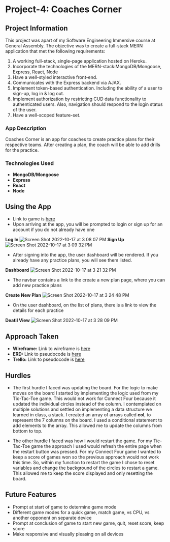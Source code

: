 # Project-4: Coaches Corner

## Project Information
This project was apart of my Software Engineering Immersive course at General Assembly. The objective was to create a full-stack MERN application that met the following requirements:

 1. A working full-stack, single-page application hosted on Heroku.
 2. Incorporate the technologies of the MERN-stack:MongoDB/Mongoose, Express, React, Node
 3. Have a well-styled interactive front-end.
 4. Communicates with the Express backend via AJAX.
 5. Implement token-based authentication. Including the ability of a user to sign-up, log in & log out.
 6. Implement authorization by restricting CUD data functionality to authenticated users. Also, navigation should respond to the login status of the user.
 7. Have a well-scoped feature-set.

### App Description

Coaches Corner is an app for coaches to create practice plans for their respective teams. After creating a plan, the coach will be able to add drills for the practice.

### Technologies Used

 - **MongoDB/Mongoose** 
 - **Express** 
 - **React** 
 - **Node** 
 
## Using the App
 - Link to game is [here](https://project-4-taxi2.herokuapp.com/)
 - Upon arriving at the app, you will be prompted to login or sign up for an account if you do not already have one
 
 **Log In**
 ![Screen Shot 2022-10-17 at 3 08 07 PM](https://user-images.githubusercontent.com/59453943/196261853-9259d9b9-0363-453b-91c5-35c420a73a5d.png)
**Sign Up**
![Screen Shot 2022-10-17 at 3 09 32 PM](https://user-images.githubusercontent.com/59453943/196261927-0a52d6fd-c1eb-44aa-bf20-36cd396707a3.png)

- After signing into the app, the user dashboard will be rendered. If you already have any practice plans, you will see them listed. 

**Dashboard**
![Screen Shot 2022-10-17 at 3 21 32 PM](https://user-images.githubusercontent.com/59453943/196264225-903d011b-98f2-48db-9c56-107e6f042b82.png)

- The navbar contains a link to the create a new plan page, where you can add new practice plans

**Create New Plan**
![Screen Shot 2022-10-17 at 3 24 48 PM](https://user-images.githubusercontent.com/59453943/196265015-03bfa7a1-f3b4-4d16-b55d-df83f75afb90.png)

- On the user dashboard, on the list of plans, there is a link to view the details for each practice

**Deatil View**
![Screen Shot 2022-10-17 at 3 28 09 PM](https://user-images.githubusercontent.com/59453943/196265633-fa71b854-77d6-4ad7-af51-bfd3ddfd9645.png)


## Approach Taken
- **Wireframe:** Link to wireframe is [here](https://whimsical.com/mvp-Snu1hfXXgaYKVCSFQLw8Yv)
- **ERD:** Link to pseudocode is [here](https://lucid.app/lucidchart/d798f8ef-d47a-4e8a-a7fb-8414345cadb0/edit?viewport_loc=-516%2C-317%2C2219%2C1136%2C0_0&invitationId=inv_8c4c7bd4-abda-4dfa-b23d-0b84e595cd22)
- **Trello:** Link to pseudocode is [here](https://trello.com/invite/b/DngNlN1U/65244faea4d2d186812bf818b367225c/coachescorner)

## Hurdles
 - The first hurdle I faced was updating the board. For the logic to make moves on the board I started by implementing the logic used from my Tic-Tac-Toe game. This would not work for Connect Four because it updated the individual circles instead of the column. I contemplated on multiple solutions and settled on implementing a data structure we learned in class, a stack. I created an array of arrays called **col**, to represent the 7 columns on the board. I used a conditional statement to add elements to the array. This allowed me to update the columns from bottom to top.
 
 
 - The other hurdle I faced was how I would restart the game. For my Tic-Tac-Toe game the approach I used would refresh the entire page when the restart button was pressed. For my Connect Four game I wanted to keep a score of games won so the previous approach would not work this time. So, within my function to restart the game I chose to reset variables and change the background of the circles to restart a game. This allowed me to keep the score displayed and only resetting the board. 
 
## Future Features
 - Prompt at start of game to determine game mode
 - Different game modes for a quick game, match game, vs CPU, vs another opponent on separate device
 - Prompt at conclusion of game to start new game, quit, reset score, keep score
 - Make responsive and visually pleasing on all devices

